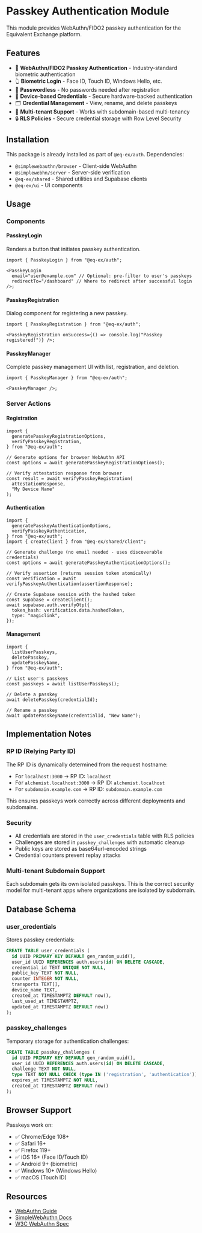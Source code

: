 # Passkey Authentication Module

This module provides WebAuthn/FIDO2 passkey authentication for the Equivalent Exchange platform.

## Features

- 🔐 **WebAuthn/FIDO2 Passkey Authentication** - Industry-standard biometric authentication
- 👆 **Biometric Login** - Face ID, Touch ID, Windows Hello, etc.
- 🔑 **Passwordless** - No passwords needed after registration
- 📱 **Device-based Credentials** - Secure hardware-backed authentication
- 🗂️ **Credential Management** - View, rename, and delete passkeys
- 🏢 **Multi-tenant Support** - Works with subdomain-based multi-tenancy
- 🔒 **RLS Policies** - Secure credential storage with Row Level Security

## Installation

This package is already installed as part of `@eq-ex/auth`. Dependencies:

- `@simplewebauthn/browser` - Client-side WebAuthn
- `@simplewebhn/server` - Server-side verification
- `@eq-ex/shared` - Shared utilities and Supabase clients
- `@eq-ex/ui` - UI components

## Usage

### Components

#### PasskeyLogin

Renders a button that initiates passkey authentication.

```tsx
import { PasskeyLogin } from "@eq-ex/auth";

<PasskeyLogin
  email="user@example.com" // Optional: pre-filter to user's passkeys
  redirectTo="/dashboard" // Where to redirect after successful login
/>;
```

#### PasskeyRegistration

Dialog component for registering a new passkey.

```tsx
import { PasskeyRegistration } from "@eq-ex/auth";

<PasskeyRegistration onSuccess={() => console.log("Passkey registered!")} />;
```

#### PasskeyManager

Complete passkey management UI with list, registration, and deletion.

```tsx
import { PasskeyManager } from "@eq-ex/auth";

<PasskeyManager />;
```

### Server Actions

#### Registration

```tsx
import {
  generatePasskeyRegistrationOptions,
  verifyPasskeyRegistration,
} from "@eq-ex/auth";

// Generate options for browser WebAuthn API
const options = await generatePasskeyRegistrationOptions();

// Verify attestation response from browser
const result = await verifyPasskeyRegistration(
  attestationResponse,
  "My Device Name"
);
```

#### Authentication

```tsx
import {
  generatePasskeyAuthenticationOptions,
  verifyPasskeyAuthentication,
} from "@eq-ex/auth";
import { createClient } from "@eq-ex/shared/client";

// Generate challenge (no email needed - uses discoverable credentials)
const options = await generatePasskeyAuthenticationOptions();

// Verify assertion (returns session token atomically)
const verification = await verifyPasskeyAuthentication(assertionResponse);

// Create Supabase session with the hashed token
const supabase = createClient();
await supabase.auth.verifyOtp({
  token_hash: verification.data.hashedToken,
  type: "magiclink",
});
```

#### Management

```tsx
import {
  listUserPasskeys,
  deletePasskey,
  updatePasskeyName,
} from "@eq-ex/auth";

// List user's passkeys
const passkeys = await listUserPasskeys();

// Delete a passkey
await deletePasskey(credentialId);

// Rename a passkey
await updatePasskeyName(credentialId, "New Name");
```

## Implementation Notes

### RP ID (Relying Party ID)

The RP ID is dynamically determined from the request hostname:

- For `localhost:3000` → RP ID: `localhost`
- For `alchemist.localhost:3000` → RP ID: `alchemist.localhost`
- For `subdomain.example.com` → RP ID: `subdomain.example.com`

This ensures passkeys work correctly across different deployments and subdomains.

### Security

- All credentials are stored in the `user_credentials` table with RLS policies
- Challenges are stored in `passkey_challenges` with automatic cleanup
- Public keys are stored as base64url-encoded strings
- Credential counters prevent replay attacks

### Multi-tenant Subdomain Support

Each subdomain gets its own isolated passkeys. This is the correct security model for multi-tenant apps where organizations are isolated by subdomain.

## Database Schema

### user_credentials

Stores passkey credentials:

```sql
CREATE TABLE user_credentials (
  id UUID PRIMARY KEY DEFAULT gen_random_uuid(),
  user_id UUID REFERENCES auth.users(id) ON DELETE CASCADE,
  credential_id TEXT UNIQUE NOT NULL,
  public_key TEXT NOT NULL,
  counter INTEGER NOT NULL,
  transports TEXT[],
  device_name TEXT,
  created_at TIMESTAMPTZ DEFAULT now(),
  last_used_at TIMESTAMPTZ,
  updated_at TIMESTAMPTZ DEFAULT now()
);
```

### passkey_challenges

Temporary storage for authentication challenges:

```sql
CREATE TABLE passkey_challenges (
  id UUID PRIMARY KEY DEFAULT gen_random_uuid(),
  user_id UUID REFERENCES auth.users(id) ON DELETE CASCADE,
  challenge TEXT NOT NULL,
  type TEXT NOT NULL CHECK (type IN ('registration', 'authentication')),
  expires_at TIMESTAMPTZ NOT NULL,
  created_at TIMESTAMPTZ DEFAULT now()
);
```

## Browser Support

Passkeys work on:

- ✅ Chrome/Edge 108+
- ✅ Safari 16+
- ✅ Firefox 119+
- ✅ iOS 16+ (Face ID/Touch ID)
- ✅ Android 9+ (biometric)
- ✅ Windows 10+ (Windows Hello)
- ✅ macOS (Touch ID)

## Resources

- [WebAuthn Guide](https://webauthn.guide/)
- [SimpleWebAuthn Docs](https://simplewebauthn.dev/)
- [W3C WebAuthn Spec](https://www.w3.org/TR/webauthn-2/)
